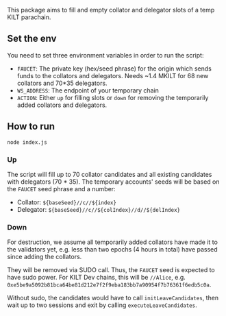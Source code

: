 This package aims to fill and empty collator and delegator slots of a temp KILT parachain.

## Set the env

You need to set three environment variables in order to run the script:

* `FAUCET`: The private key (hex/seed phrase) for the origin which sends funds to the collators and delegators.
Needs ~1.4 MKILT for 68 new collators and 70*35 delegators.
* `WS_ADDRESS`: The endpoint of your temporary chain
* `ACTION`: Either `up` for filling slots or `down` for removing the temporarily added collators and delegators.


## How to run

```
node index.js
```

### Up

The script will fill up to 70 collator candidates and all existing candidates with delegators (70 * 35).
The temporary accounts' seeds will be based on the `FAUCET` seed phrase and a number:

* Collator: `${baseSeed}//c//${index}`
* Delegator: `${baseSeed}//c//${colIndex}//d//${delIndex}`

### Down

For destruction, we assume all temporarily added collators have made it to the validators yet, e.g. less than two epochs (4 hours in total) have passed since adding the collators.

They will be removed via SUDO call.
Thus, the `FAUCET` seed is expected to have sudo power.
For KILT Dev chains, this will be `//Alice`, e.g. `0xe5be9a5092b81bca64be81d212e7f2f9eba183bb7a90954f7b76361f6edb5c0a`.

Without sudo, the candidates would have to call `initLeaveCandidates`, then wait up to two sessions and exit by calling `executeLeaveCandidates`.